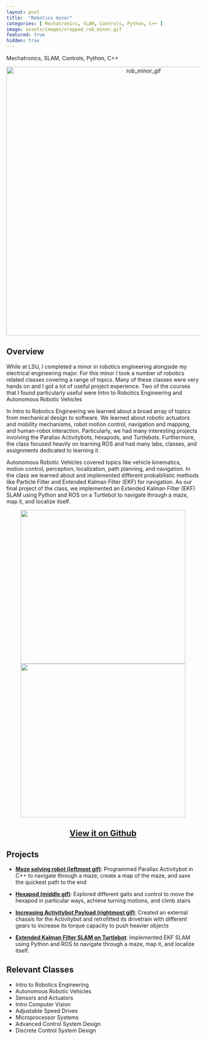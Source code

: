 ```yaml
---
layout: post
title:  "Robotics minor"
categories: [ Mechatronics, SLAM, Controls, Python, C++ ]
image: assets/images/cropped_rob_minor.gif
featured: true
hidden: true
---
```


Mechatronics, SLAM, Controls, Python, C++

<div align="center"><img src="https://raw.githubusercontent.com/oubrejames/oubrejames.github.io/gh-pages/assets/images/rob_minor.gif
" alt="rob_minor_gif" width="700"/></div>

## Overview
While at LSU, I completed a minor in robotics engineering alongside my electrical engineering
major. For this minor I took a number of robotics related classes covering a range of topics. Many 
of these classes were very hands on and I got a lot of useful project experience. Two of the 
courses that I found particularly useful were Intro to Robotics Engineering and Autonomous Robotic Vehicles

In Intro to Robotics Engineering we learned about a broad array of topics from mechanical design to 
software. We learned about robotic actuators and mobility mechanisms, robot motion control, navigation 
and mapping, and human-robot interaction. Particularly, we had many interesting projects involving 
the Parallax Activitybots, hexapods, and Turtlebots. Furthermore, the class focused heavily on learning
ROS and had many labs, classes, and assignments dedicated to learning it. 

Autonomous Robotic Vehicles covered topics like vehicle kinematics, motion control, perception, 
localization, path planning, and navigation. In the class we learned about and implemented different 
probabilistic methods like Particle Filter and Extended Kalman Filter (EKF) for navigation. As our final 
project of the class, we implemented an Extended Kalman Filter (EKF) SLAM using Python and ROS on a Turtlebot 
to navigate through a maze, map it, and localize itself.

<p align = "center"><img src="https://user-images.githubusercontent.com/46512429/209484859-2579aa0f-0024-4640-8194-f3b06593e2fa.PNG" height="400" width="430"/> <img src="https://user-images.githubusercontent.com/46512429/209484862-2830e017-f679-415b-ab06-1b02ff7585c9.jpg" height="400" width="430"/> </p>

<div align="center"><h2> <a href="https://github.com/oubrejames/slam_ENGR_4200">View it on Github</a></h2></div>

## Projects
* <ins>**Maze solving robot (leftmost gif)**</ins>:  Programmed Parallax Activitybot in C++ to navigate through a 
maze, create a map of the maze, and save the quickest path to the end

* <ins>**Hexapod (middle gif)**</ins>:  Explored different gaits and control to move the hexapod in 
particular ways, achieve turning motions, and climb stairs

* <ins>**Increasing Activitybot Payload (rightmost gif)**</ins>:  Created an external chassis for the
Activitybot and retrofitted its drivetrain with different gears to increase its torque capacity to 
push heavier objects

* <ins>**Extended Kalman Filter SLAM on Turtlebot**</ins>:  Implemented EKF SLAM using Python and ROS 
to navigate through a maze, map it, and localize itself.

## Relevant Classes
* Intro to Robotics Engineering
* Autonomous Robotic Vehicles 
* Sensors and Actuators
* Intro Computer Vision
* Adjustable Speed Drives
* Microprocessor Systems
* Advanced Control System Design
* Discrete Control System Design



